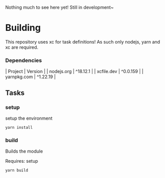 Nothing much to see here yet!
Still in development~

# Building

This repository uses xc for task definitions! As such only nodejs, yarn and xc are required.

### Dependencies

| Project | Version |
| nodejs.org | ^18.12.1 |
| xcfile.dev | ^0.0.159 |
| yarnpkg.com | ^1.22.19 |

## Tasks

### setup

setup the environment

```
yarn install
```

### build

Builds the module

Requires: setup

```
yarn build
```